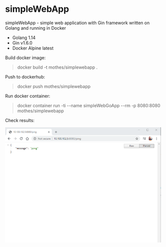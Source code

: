 # simpleWebApp
simpleWebApp - simple web application with Gin framework written on Golang and running in Docker

- Golang 1.14 
- Gin v1.6.0
- Docker Alpine latest

Build docker image: 
> docker build -t mothes/simplewebapp .

Push to dockerhub: 
> docker push mothes/simplewebapp

Run docker container: 
> docker container run -ti --name simpleWebGoApp --rm -p 8080:8080 mothes/simplewebapp

Check results:  

![](https://github.com/junoteam/simpleWebApp/blob/master/simpleWebApp.png)
